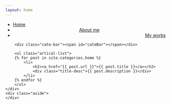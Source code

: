```yaml
---
layout: home
---
```


<div class="index-content blog">
    <div class="section">
        <ul class="artical-cate">
            <li class="on"><a href="/"><span>Home</span></a></li>
            <li style="text-align:center"><a href="/aboutme"><span>About me</span></a></li>
            <li style="text-align:right"><a href="/mywork"><span>My works</span></a></li>       
</ul>

        <div class="cate-bar"><span id="cateBar"></span></div>

        <ul class="artical-list">
        {% for post in site.categories.home %}
            <li>
                <h2><a href="{{ post.url }}">{{ post.title }}</a></h2>
                <div class="title-desc">{{ post.description }}</div>
            </li>
        {% endfor %}
        </ul>
    </div>
    <div class="aside">
    </div>
</div>
